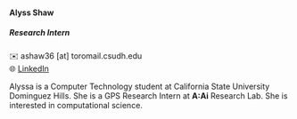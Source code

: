 #### Alyss Shaw

##### Research Intern  

✉️  ashaw36 [at] toromail.csudh.edu  
🌐 [LinkedIn](https://www.linkedin.com)  

Alyssa is a Computer Technology student at California State University Dominguez Hills.
She is a GPS Research Intern at **A:Ai** Research Lab.
She is interested in computational science. 




